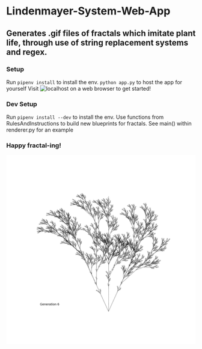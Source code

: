 # Lindenmayer-System-Web-App
## Generates .gif files of fractals which imitate plant life, through use of string replacement systems and regex.
### Setup
Run `pipenv install` to install the env.
`python app.py` to host the app for yourself
Visit ![localhost](http://127.0.0.1:5000/) on a web browser to get started!
### Dev Setup
Run `pipenv install --dev` to install the env.
Use functions from RulesAndInstructions to build new blueprints for fractals.
See main() within renderer.py for an example
### Happy fractal-ing!
![example_fractal](static/Example_Fractal.gif)
